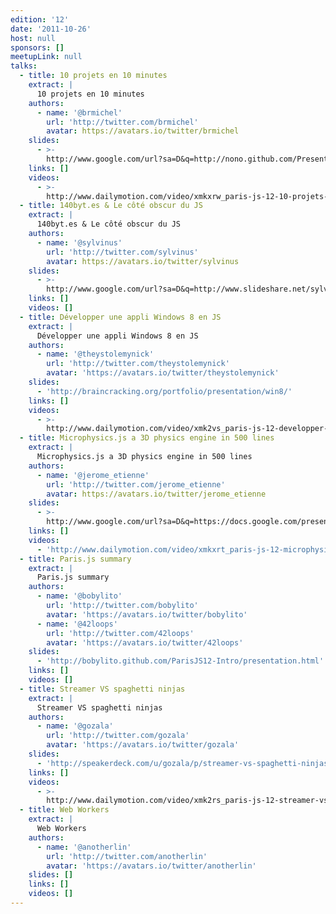 ```yaml
---
edition: '12'
date: '2011-10-26'
host: null
sponsors: []
meetupLink: null
talks:
  - title: 10 projets en 10 minutes
    extract: |
      10 projets en 10 minutes
    authors:
      - name: '@brmichel'
        url: 'http://twitter.com/brmichel'
        avatar: https://avatars.io/twitter/brmichel
    slides:
      - >-
        http://www.google.com/url?sa=D&q=http://nono.github.com/Presentations/20111026_10_projects_JS/&usg=AFQjCNFuFlzWJEIYV0vEHulo-FJs0wFk0A
    links: []
    videos:
      - >-
        http://www.dailymotion.com/video/xmkxrw_paris-js-12-10-projets-10-minutes_tech
  - title: 140byt.es & Le côté obscur du JS
    extract: |
      140byt.es & Le côté obscur du JS
    authors:
      - name: '@sylvinus'
        url: 'http://twitter.com/sylvinus'
        avatar: https://avatars.io/twitter/sylvinus
    slides:
      - >-
        http://www.google.com/url?sa=D&q=http://www.slideshare.net/sylvinus/140bytes-the-dark-side-of-javascript&usg=AFQjCNE8m-rKR7wOktuTTNnVvCsC0gIGYA
    links: []
    videos: []
  - title: Développer une appli Windows 8 en JS
    extract: |
      Développer une appli Windows 8 en JS
    authors:
      - name: '@theystolemynick'
        url: 'http://twitter.com/theystolemynick'
        avatar: 'https://avatars.io/twitter/theystolemynick'
    slides:
      - 'http://braincracking.org/portfolio/presentation/win8/'
    links: []
    videos:
      - >-
        http://www.dailymotion.com/video/xmk2vs_paris-js-12-developper-une-application-windows8-en-js_tech
  - title: Microphysics.js a 3D physics engine in 500 lines
    extract: |
      Microphysics.js a 3D physics engine in 500 lines
    authors:
      - name: '@jerome_etienne'
        url: 'http://twitter.com/jerome_etienne'
        avatar: https://avatars.io/twitter/jerome_etienne
    slides:
      - >-
        http://www.google.com/url?sa=D&q=https://docs.google.com/present/view%3Fid%3Ddhng4bgf_77fkzsn9dt&usg=AFQjCNHwFduDSLogTln8WTzb5_tMtI5UgA
    links: []
    videos:
      - 'http://www.dailymotion.com/video/xmkxrt_paris-js-12-microphysics_tech'
  - title: Paris.js summary
    extract: |
      Paris.js summary
    authors:
      - name: '@bobylito'
        url: 'http://twitter.com/bobylito'
        avatar: 'https://avatars.io/twitter/bobylito'
      - name: '@42loops'
        url: 'http://twitter.com/42loops'
        avatar: 'https://avatars.io/twitter/42loops'
    slides:
      - 'http://bobylito.github.com/ParisJS12-Intro/presentation.html'
    links: []
    videos: []
  - title: Streamer VS spaghetti ninjas
    extract: |
      Streamer VS spaghetti ninjas
    authors:
      - name: '@gozala'
        url: 'http://twitter.com/gozala'
        avatar: 'https://avatars.io/twitter/gozala'
    slides:
      - 'http://speakerdeck.com/u/gozala/p/streamer-vs-spaghetti-ninjas'
    links: []
    videos:
      - >-
        http://www.dailymotion.com/video/xmk2rs_paris-js-12-streamer-vs-spaghetti-ninjas_tech
  - title: Web Workers
    extract: |
      Web Workers
    authors:
      - name: '@anotherlin'
        url: 'http://twitter.com/anotherlin'
        avatar: 'https://avatars.io/twitter/anotherlin'
    slides: []
    links: []
    videos: []
---
```

